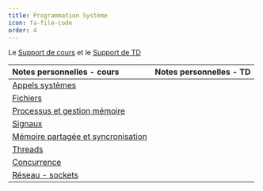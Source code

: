```yaml
---
title: Programmation Système 
icon: fa-file-code
order: 4
---
```


Le [Support de cours](http://mfaverge.vvv.enseirb-matmeca.fr/pg204/) et le
[Support de TD](http://mfaverge.vvv.enseirb-matmeca.fr/pg204/)

| Notes personnelles - cours           | Notes personnelles - TD |
| :--                                  | :--                     |
| [Appels systèmes]                    |                         |
| [Fichiers]                           |                         |
| [Processus et gestion mémoire]       |                         |
| [Signaux]                            |                         |
| [Mémoire partagée et syncronisation] |                         |
| [Threads]                            |                         |
| [Concurrence]                        |                         |
| [Réseau - sockets]                   |                         |

[Appels systèmes]:/assets/md/prog_sys/1
[Fichiers]:/assets/md/prog_sys/2
[Processus et gestion mémoire]:/assets/md/prog_sys/3
[Signaux]:/assets/md/prog_sys/4
[Mémoire partagée et syncronisation]:/assets/md/prog_sys/5 
[Threads]:/assets/md/prog_sys/6
[Concurrence]: /assets/md/prog_sys/7
[Réseau - sockets]:/assets/md/prog_sys/8
